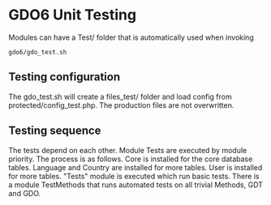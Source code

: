 # GDO6 Unit Testing

Modules can have a Test/ folder that is automatically used when invoking

    gdo6/gdo_test.sh

## Testing configuration

The gdo_test.sh will create a files_test/ folder and load config from protected/config_test.php. The production files are not overwritten.


## Testing sequence

The tests depend on each other.
Module Tests are executed by module priority.
The process is as follows.
Core is installed for the core database tables.
Language and Country are installed for more tables.
User is installed for more tables.
"Tests" module is executed which run basic tests.
There is a module TestMethods that runs automated tests on all trivial Methods, GDT and GDO.
